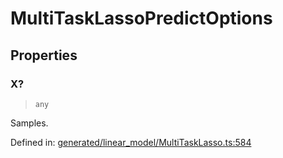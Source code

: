 # MultiTaskLassoPredictOptions

## Properties

### X?

> `any`

Samples.

Defined in:  [generated/linear\_model/MultiTaskLasso.ts:584](https://github.com/transitive-bullshit/scikit-learn-ts/blob/b59c1ff/packages/sklearn/src/generated/linear_model/MultiTaskLasso.ts#L584)

